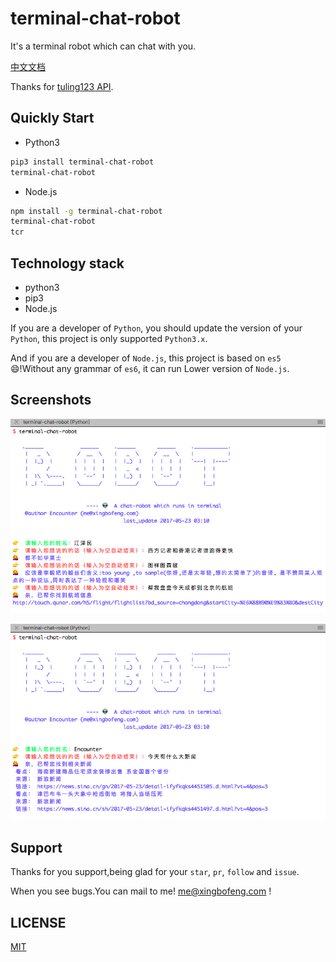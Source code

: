 # terminal-chat-robot
It's a terminal robot which can chat with you.

[中文文档](../README_ZH.md)

Thanks for [tuling123 API](http://www.tuling123.com/help/h_cent_webapi.jhtml?nav=doc).

## Quickly Start
* Python3
```bash
pip3 install terminal-chat-robot
terminal-chat-robot
```
* Node.js

```bash
npm install -g terminal-chat-robot
terminal-chat-robot
tcr
```

## Technology stack
* python3
* pip3
* Node.js

If you are a developer of `Python`, you should update the version of your `Python`, this project is only supported `Python3.x`.

And if you are a developer of `Node.js`, this project is based on `es5` :smile:!Without any grammar of `es6`, it can run Lower version of `Node.js`.

## Screenshots
![image](../screenshots/1.png)

![image](../screenshots/2.png)

## Support
Thanks for you support,being glad for your `star`, `pr`, `follow` and `issue`.

When you see bugs.You can mail to me! me@xingbofeng.com !

## LICENSE
[MIT](../LICENSE)
